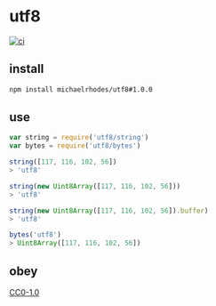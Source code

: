 # utf8

[![ci](https://travis-ci.org/michaelrhodes/utf8.svg?branch=master)](https://travis-ci.org/michaelrhodes/utf8)

## install
```sh
npm install michaelrhodes/utf8#1.0.0
```

## use
```js
var string = require('utf8/string')
var bytes = require('utf8/bytes')

string([117, 116, 102, 56])
> 'utf8'

string(new Uint8Array([117, 116, 102, 56]))
> 'utf8'

string(new Uint8Array([117, 116, 102, 56]).buffer)
> 'utf8'

bytes('utf8')
> Uint8Array([117, 116, 102, 56])
```

## obey
[CC0-1.0](https://creativecommons.org/publicdomain/zero/1.0/)
